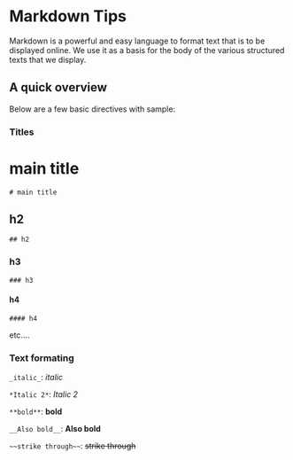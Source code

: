 # Markdown Tips

Markdown is a powerful and easy language to format text that is to be displayed online.
We use it as a basis for the body of the various structured texts that we display.

## A quick overview

Below are a few basic directives with sample:

### Titles

# main title
`# main title`

## h2
`## h2`

### h3
`### h3`

#### h4 
`#### h4`

etc....

### Text formating

`_italic_`: _italic_ 

`*Italic 2*`: *Italic 2*

`**bold**`: **bold**

`__Also bold__`:  __Also bold__

`~~strike through~~`:  ~~strike through~~
